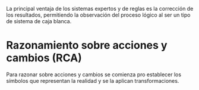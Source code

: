 La principal ventaja de los sistemas expertos y de reglas es la corrección de los resultados, permitiendo la observación del proceso lógico al ser un tipo de sistema de caja blanca.
# Razonamiento sobre acciones y cambios (RCA)
Para razonar sobre acciones y cambios se comienza pro establecer los símbolos que representan la realidad y se la aplican transformaciones.